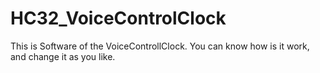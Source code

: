 # HC32_VoiceControlClock
This is Software of the VoiceControllClock. You can know how is it work, and change it as you like.
